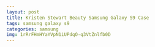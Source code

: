 ```yaml
---
layout: post
title: Kristen Stewart Beauty Samsung Galaxy S9 Case
tags: samsung galaxy s9
categories: samsung
img: 1rRrFHmHYaYVpN1iUPdqO-q3VtZnlfb0D
---
```

